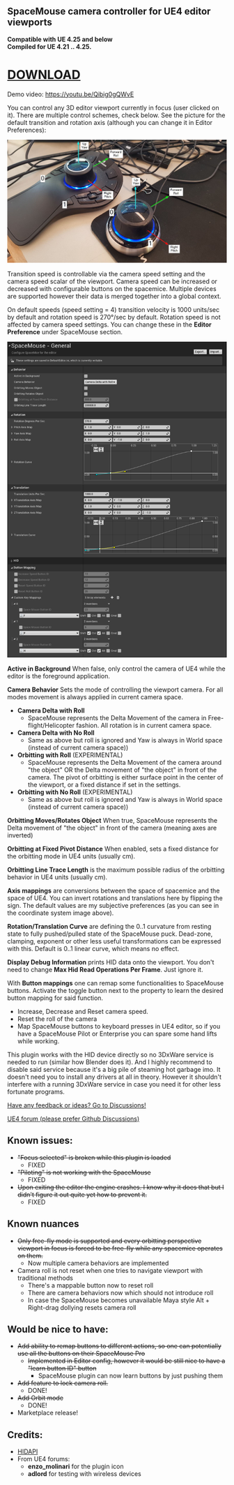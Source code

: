 ## SpaceMouse camera controller for UE4 editor viewports

**Compatible with UE 4.25 and below**  
**Compiled for UE 4.21 .. 4.25.**
# [DOWNLOAD](https://github.com/microdee/UE4-SpaceMouse/releases/latest)

Demo video: https://youtu.be/Qibig0gQWvE

You can control any 3D editor viewport currently in focus (user clicked on it). There are multiple control schemes, check below. See the picture for the default transition and rotation axis (although you can change it in Editor Preferences):

![Alt text](/ReadmeMedia/coordinates.jpg?raw=true "Coordinates")

Transition speed is controllable via the camera speed setting and the camera speed scalar of the viewport. Camera speed can be increased or decreased with configurable buttons on the spacemice. Multiple devices are supported however their data is merged together into a global context.

On default speeds (speed setting = 4) transition velocity is 1000 units/sec by default and rotation speed is 270°/sec by default. Rotation speed is not affected by camera speed settings. You can change these in the **Editor Preference** under SpaceMouse section.

![Alt text](/ReadmeMedia/settings.png?raw=true "Coordinates")

**Active in Background** When false, only control the camera of UE4 while the editor is the foreground application.

**Camera Behavior** Sets the mode of controlling the viewport camera. For all modes movement is always applied in current camera space.

* **Camera Delta with Roll**
  * SpaceMouse represents the Delta Movement of the camera in Free-flight/Helicopter fashion. All rotation is in current camera space.
* **Camera Delta with No Roll**
  * Same as above but roll is ignored and Yaw is always in World space (instead of current camera space))
* **Orbitting with Roll** (EXPERIMENTAL)
  * SpaceMouse represents the Delta Movement of the camera around "the object" OR the Delta movement of "the object" in front of the camera. The pivot of orbitting is either surface point in the center of the viewport, or a fixed distance if set in the settings.
* **Orbitting with No Roll** (EXPERIMENTAL)
  * Same as above but roll is ignored and Yaw is always in World space (instead of current camera space))

**Orbitting Moves/Rotates Object** When true, SpaceMouse represents the Delta movement of "the object" in front of the camera (meaning axes are inverted)

**Orbitting at Fixed Pivot Distance** When enabled, sets a fixed distance for the orbitting mode in UE4 units (usually cm).

**Orbitting Line Trace Length** is the maximum possible radius of the orbitting behavior in UE4 units (usually cm).

**Axis mappings** are conversions between the space of spacemice and the space of UE4. You can invert rotations and translations here by flipping the sign. The default values are my subjective preferences (as you can see in the coordinate system image above).

**Rotation/Translation Curve** are defining the 0..1 curvature from resting state to fully pushed/pulled state of the SpaceMouse puck. Dead-zone, clamping, exponent or other less useful transformations can be expressed with this. Default is 0..1 linear curve, which means no effect.

**Display Debug Information** prints HID data onto the viewport. You don't need to change **Max Hid Read Operations Per Frame**. Just ignore it.

With **Button mappings** one can remap some functionalities to SpaceMouse buttons. Activate the toggle button next to the property to learn the desired button mapping for said function.

* Increase, Decrease and Reset camera speed.
* Reset the roll of the camera
* Map SpaceMouse buttons to keyboard presses in UE4 editor, so if you have a SpaceMouse Pilot or Enterprise you can spare some hand lifts while working.

This plugin works with the HID device directly so no 3DxWare service is needed to run (similar how Blender does it). And I highly recommend to disable said service because it's a big pile of steaming hot garbage imo. It doesn't need you to install any drivers at all in theory. However it shouldn't interfere with a running 3DxWare service in case you need it for other less fortunate programs.

[Have any feedback or ideas? Go to Discussions!](https://github.com/microdee/UE4-SpaceMouse/discussions)

[UE4 forum (please prefer Github Discussions)](https://forums.unrealengine.com/unreal-engine/feedback-for-epic/437-support-for-space-navigator-3d-mouse?p=1609440#post1609440)

## Known issues:

* ~~"Focus selected" is broken while this plugin is loaded~~
  * FIXED
* ~~"Piloting" is not working with the SpaceMouse~~
  * FIXED
* ~~Upon exiting the editor the engine crashes. I know why it does that but I didn't figure it out quite yet how to prevent it.~~
  * FIXED

## Known nuances
* ~~Only free-fly mode is supported and every orbitting perspective viewport in focus is forced to be free-fly while any spacemice operates on them.~~
  * Now multiple camera behaviors are implemented
* Camera roll is not reset when one tries to navigate viewport with traditional methods
  * There's a mappable button now to reset roll
  * There are camera behaviors now which should not introduce roll
  * In case the SpaceMouse becomes unavailable Maya style Alt + Right-drag dollying resets camera roll

## Would be nice to have:

* ~~Add ability to remap buttons to different actions, so one can potentially use all the buttons on their SpaceMouse Pro~~
  * ~~Implemented in Editor config, however it would be still nice to have a "learn button ID" button~~
    * SpaceMouse plugin can now learn buttons by just pushing them
* ~~Add feature to lock camera roll.~~
  * DONE!
* ~~Add Orbit mode~~
  * DONE!
* Marketplace release!

## Credits:

* [HIDAPI](https://github.com/libusb/hidapi)
* From UE4 forums:
  * **enzo_molinari** for the plugin icon
  * **adlord** for testing with wireless devices
